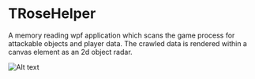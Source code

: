 TRoseHelper
===========

A memory reading wpf application which scans the game process for attackable objects and player data.
The crawled data is rendered within a canvas element as an 2d object radar.


![Alt text](http://www.upload-pictures.de/bild.php/35478,radarlol4VEUW.jpg)
